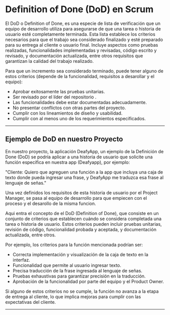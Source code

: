 
# Definition of Done (DoD) en Scrum
El DoD o Definition of Done, es una especie de lista de verificación que un equipo de desarrollo utiliza para asegurarse de que una tarea o historia de usuario esté completamente terminada. Esta lista establece los criterios necesarios para que el trabajo sea considerado finalizado y esté preparado para su entrega al cliente o usuario final. Incluye aspectos como pruebas realizadas, funcionalidades implementadas y revisadas, código escrito y revisado, y documentación actualizada, entre otros requisitos que garantizan la calidad del trabajo realizado.

Para que un incremento sea considerado terminado, puede tener alguno de estos criterios (depende de la funcionalidad, requisitos a desarollar y el equipo):

+ Aprobar exitosamente las pruebas unitarias.
+ Ser revisado por el líder del repositorio .
+ Las funcionalidades debe estar documentadas adecuadamente.
+ No presentar conflictos con otras partes del proyecto.
+ Cumplir con los lineamientos de diseño y usabilidad.
+ Cumplir con al menos uno de los requerimientos especificados.
  
---

## Ejemplo de DoD en nuestro Proyecto

En nuestro proyecto, la aplicación DeafyApp, un ejemplo de la Definición de Done (DoD) se podría aplicar a una historia de usuario que solicite una función específica en nuestra app (Deafyapp), por ejemplo:

"Cliente: Quiero que agreguen una función a la app que incluya una caja de texto donde pueda ingresar una frase, y DeafyApp me traduzca esa frase al lenguaje de señas."

Una vez definidos los requisitos de esta historia de usuario por el Project Manager, se pasa al equipo de desarrollo para que empiecen con el proceso y el desarollo de la misma funcion.

Aqui entra el concepto de el DoD (Definition of Done), que consiste en un conjunto de criterios que establecen cuándo se considera completada una tarea o historia de usuario. Estos criterios pueden incluir pruebas unitarias, revisión de código, funcionalidad probada y aceptada, y documentación actualizada, entre otros.

Por ejemplo, los criterios para la función mencionada podrían ser:

+ Correcta implementación y visualización de la caja de texto en la interfaz.
+ Funcionalidad que permite al usuario ingresar texto.
+ Precisa traducción de la frase ingresada al lenguaje de señas.
+ Pruebas exhaustivas para garantizar precisión en la traducción.
+ Aprobación de la funcionalidad por parte del equipo y el Product Owner.

Si alguno de estos criterios no se cumple, la función no avanza a la etapa de entrega al cliente, lo que implica mejoras para cumplir con las expectativas del cliente.

---

